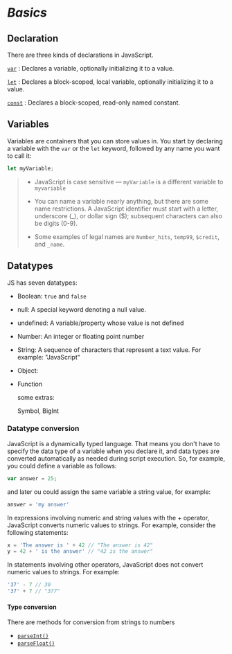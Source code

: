 # *Basics*

## Declaration

There are three kinds of declarations in JavaScript.

[`var`](https://developer.mozilla.org/en-US/docs/Web/JavaScript/Reference/Statements/var "The var statement declares a variable, optionally initializing it to a value.") : Declares a variable, optionally initializing it to a value.

[`let`](https://developer.mozilla.org/en-US/docs/Web/JavaScript/Reference/Statements/let "The let statement declares a block scope local variable, optionally initializing it to a value.") : Declares a block-scoped, local variable, optionally initializing it to a value.

[`const`](https://developer.mozilla.org/en-US/docs/Web/JavaScript/Reference/Statements/const "Constants are block-scoped, much like variables defined using the let statement. The value of a constant can't be changed through reassignment, and it can't be redeclared.") : Declares a block-scoped, read-only named constant.

## Variables

Variables are containers that you can store values in. You start by declaring a variable with the `var` or the `let` keyword, followed by any name you want to call it:

```javascript
let myVariable;
```

> - JavaScript is case sensitive — `myVariable` is a different variable to `myvariable`
> 
> - You can name a variable nearly anything, but there are some name restrictions. A JavaScript identifier must start with a letter, underscore (_), or dollar sign ($); subsequent characters can also be digits (0-9). 
> 
> - Some examples of legal names are `Number_hits`, `temp99`, `$credit`, and `_name`.



## Datatypes

JS has seven datatypes:

- Boolean: `true` and `false`

- null: A special keyword denoting a null value.

- undefined: A variable/property whose value is not defined

- Number: An integer or floating point number

- String: A sequence of characters that represent a text value. For example: "JavaScript"

- Object:

- Function
  
   some extras:
  
  Symbol, BigInt

### Datatype conversion

JavaScript is a dynamically typed language. That means you don't have to specify the data type of a variable when you declare it, and data types are converted automatically as needed during script execution. So, for example, you could define a variable as follows:

```javascript
var answer = 25;
```

and later ou could assign the same variable a string value, for example:

```javascript
answer = 'my answer'
```

In expressions involving numeric and string values with the + operator, JavaScript converts numeric values to strings. For example, consider the following statements:

```javascript
x = 'The answer is ' + 42 // "The answer is 42"
y = 42 + ' is the answer' // "42 is the answer"
```

In statements involving other operators, JavaScript does not convert numeric values to strings. For example:

```javascript
'37' - 7 // 30
'37' + 7 // "377"
```

#### Type conversion

There are methods for conversion from strings to numbers

- [`parseInt()`](https://developer.mozilla.org/en-US/docs/Web/JavaScript/Reference/Global_Objects/parseInt "The parseInt() function parses a string argument and returns an integer of the specified radix (the base in mathematical numeral systems).")
- [`parseFloat()`](https://developer.mozilla.org/en-US/docs/Web/JavaScript/Reference/Global_Objects/parseFloat "The parseFloat() function parses an argument and returns a floating point number.")


